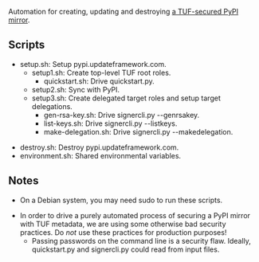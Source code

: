 Automation for creating, updating and destroying [a TUF-secured PyPI
mirror](https://github.com/dachshund/pip/wiki/PyPI-over-TUF).

## Scripts

+ setup.sh: Setup pypi.updateframework.com.
    + setup1.sh: Create top-level TUF root roles.
        - quickstart.sh: Drive quickstart.py.
    - setup2.sh: Sync with PyPI.
    + setup3.sh: Create delegated target roles and setup target delegations.
        - gen-rsa-key.sh: Drive signercli.py --genrsakey.
        - list-keys.sh: Drive signercli.py --listkeys.
        - make-delegation.sh: Drive signercli.py --makedelegation.
- destroy.sh: Destroy pypi.updateframework.com.
- environment.sh: Shared environmental variables.

## Notes

- On a Debian system, you may need sudo to run these scripts.
+ In order to drive a purely automated process of securing a PyPI mirror with
  TUF metadata, we are using some otherwise bad security practices. Do *not*
  use these practices for production purposes!
    - Passing passwords on the command line is a security flaw. Ideally,
      quickstart.py and signercli.py could read from input files. 
